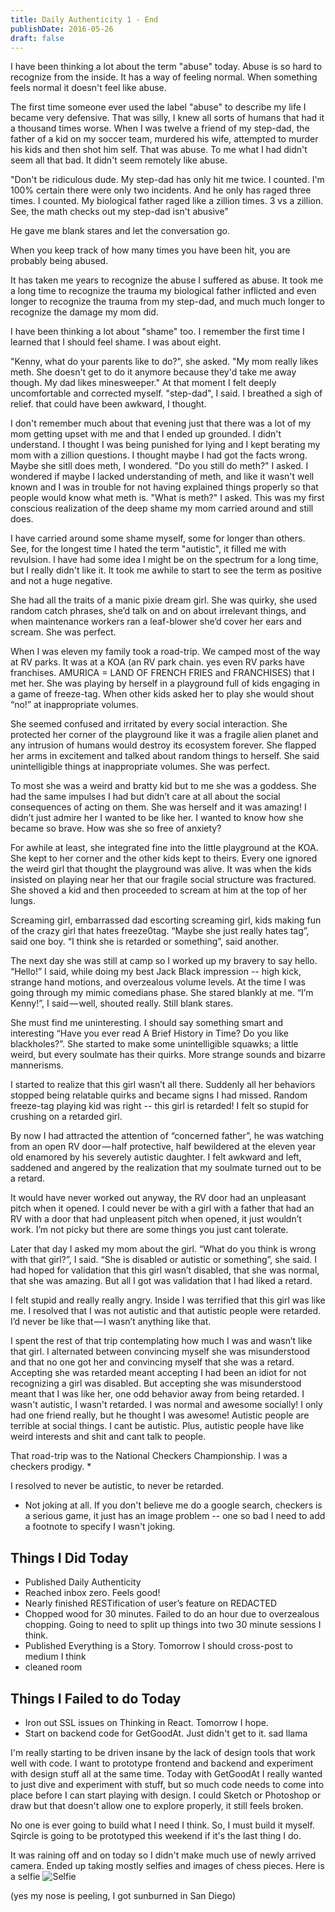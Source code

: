```yaml
---
title: Daily Authenticity 1 - End
publishDate: 2016-05-26
draft: false
---
```


I have been thinking a lot about the term "abuse" today. Abuse is so hard to recognize from the inside. It has a way of feeling normal. When something feels normal it doesn't feel like abuse.

The first time someone ever used the label "abuse" to describe my life I became very defensive. That was silly, I knew all sorts of humans that had it a thousand times worse. When I was twelve a friend of my step-dad, the father of a kid on my soccer team, murdered his wife, attempted to murder his kids and then shot him self. That was abuse. To me what I had didn't seem all that bad. It didn't seem remotely like abuse.

"Don't be ridiculous dude. My step-dad has only hit me twice. I counted. I'm 100% certain there were only two incidents. And he only has raged three times. I counted. My biological father raged like a zillion times. 3 vs a zillion. See, the math checks out my step-dad isn't abusive"

He gave me blank stares and let the conversation go.

When you keep track of how many times you have been hit, you are probably being abused.

It has taken me years to recognize the abuse I suffered as abuse. It took me a long time to recognize the trauma my biological father inflicted and even longer to recognize the trauma from my step-dad, and much much longer to recognize the damage my mom did.

I have been thinking a lot about "shame" too. I remember the first time I learned that I should feel shame. I was about eight.

"Kenny, what do your parents like to do?", she asked.
"My mom really likes meth. She doesn't get to do it anymore because they'd take me away though. My dad likes minesweeper."
At that moment I felt deeply uncomfortable and corrected myself.
"step-dad", I said.
I breathed a sigh of relief. that could have been awkward, I thought.

I don't remember much about that evening just that there was a lot of my mom getting upset with me and that I ended up grounded. I didn't understand. I thought I was being punished for lying and I kept berating my mom with a zillion questions. I thought maybe I had got the facts wrong. Maybe she sitll does meth, I wondered. "Do you still do meth?" I asked. I wondered if maybe I lacked understanding of meth, and like it wasn't well known and I was in trouble for not having explained things properly so that people would know what meth is. "What is meth?" I asked. This was my first conscious realization of the deep shame my mom carried around and still does.

I have carried around some shame myself, some for longer than others. See, for the longest time I hated the term "autistic", it filled me with revulsion.  I have had some idea I might be on the spectrum for a long time, but I really didn't like it. It took me awhile to start to see the term as positive and not a huge negative.

She had all the traits of a manic pixie dream girl. She was quirky, she used random catch phrases, she’d talk on and on about irrelevant things, and when maintenance workers ran a leaf-blower she’d cover her ears and scream. She was perfect. 

When I was eleven my family took a road-trip. We camped most of the way at RV parks. It was at a KOA (an RV park chain. yes even RV parks have franchises. AMURICA = LAND OF FRENCH FRIES and FRANCHISES) that I met her. She was playing by herself in a playground full of kids engaging in a game of freeze-tag. When other kids asked her to play she would shout “no!” at inappropriate volumes.

She seemed confused and irritated by every social interaction. She protected her corner of the playground like it was a fragile alien planet and any intrusion of humans would destroy its ecosystem forever. She flapped her arms in excitement and talked about random things to herself. She said unintelligible things at inappropriate volumes. She was perfect.

To most she was a weird and bratty kid but to me she was a goddess. She had the same impulses I had but didn’t care at all about the social consequences of acting on them. She was herself and it was amazing! I didn’t just admire her I wanted to be like her. I wanted to know how she became so brave. How was she so free of anxiety?

For awhile at least, she integrated fine into the little playground at the KOA. She kept to her corner and the other kids kept to theirs. Every one ignored the weird girl that thought the playground was alive. It was when the kids insisted on playing near her that our fragile social structure was fractured. She shoved a kid and then proceeded to scream at him at the top of her lungs.

Screaming girl, embarrassed dad escorting screaming girl, kids making fun of the crazy girl that hates freeze0tag. “Maybe she just really hates tag”, said one boy. “I think she is retarded or something”, said another.

The next day she was still at camp so I worked up my bravery to say hello. “Hello!” I said, while doing my best Jack Black impression -- high kick, strange hand motions, and overzealous volume levels. At the time I was going through my mimic comedians phase. She stared blankly at me. “I’m Kenny!”, I said — well, shouted really. Still blank stares.

She must find me uninteresting. I should say something smart and interesting “Have you ever read A Brief History in Time? Do you like blackholes?”. She started to make some unintelligible squawks; a little weird, but every soulmate has their quirks. More strange sounds and bizarre mannerisms.

I started to realize that this girl wasn’t all there. Suddenly all her behaviors stopped being relatable quirks and became signs I had missed. Random freeze-tag playing kid was right -- this girl is retarded! I felt so stupid for crushing on a retarded girl.

By now I had attracted the attention of “concerned father”, he was watching from an open RV door — half protective, half bewildered at the eleven year old enamored by his severely autistic daughter. I felt awkward and left, saddened and angered by the realization that my soulmate turned out to be a retard.

It would have never worked out anyway, the RV door had an unpleasant pitch when it opened. I could never be with a girl with a father that had an RV with a door that had unpleasent pitch when opened, it just wouldn’t work. I’m not picky but there are some things you just cant tolerate.

Later that day I asked my mom about the girl. “What do you think is wrong with that girl?”, I said. “She is disabled or autistic or something”, she said. I had hoped for validation that this girl wasn’t disabled, that she was normal, that she was amazing. But all I got was validation that I had liked a retard.

I felt stupid and really really angry. Inside I was terrified that this girl was like me. I resolved that I was not autistic and that autistic people were retarded. I’d never be like that — I wasn’t anything like that.

I spent the rest of that trip contemplating how much I was and wasn’t like that girl. I alternated between convincing myself she was misunderstood and that no one got her and convincing myself that she was a retard. Accepting she was retarded meant accepting I had been an idiot for not recognizing a girl was disabled. But accepting she was misunderstood meant that I was like her, one odd behavior away from being retarded. I wasn't autistic, I wasn't retarded. I was normal and awesome socially! I only had one friend really, but he thought I was awesome! Autistic people are terrible at social things. I cant be autistic. Plus, autistic people have like weird interests and shit and cant talk to people.

That road-trip was to the National Checkers Championship. I was a checkers prodigy. *

I resolved to never be autistic, to never be retarded.

* Not joking at all. If you don't believe me do a google search, checkers is a serious game, it just has an image problem -- one so bad I need to add a footnote to specify I wasn't joking.

## Things I Did Today

- Published Daily Authenticity
- Reached inbox zero. Feels good!
- Nearly finished RESTification of user’s feature on REDACTED
- Chopped wood for 30 minutes. Failed to do an hour due to overzealous chopping. Going to need to split up things into two 30 minute sessions I think.
- Published Everything is a Story. Tomorrow I should cross-post to medium I think
- cleaned room


## Things I Failed to do Today

- Iron out SSL issues on Thinking in React. Tomorrow I hope.
- Start on backend code for GetGoodAt. Just didn't get to it. sad llama

I'm really starting to be driven insane by the lack of design tools that work well with code. I want to prototype frontend and backend and experiment with design stuff all at the same time. Today with GetGoodAt I really wanted to just dive and experiment with stuff, but so much code needs to come into place before I can start playing with design. I could Sketch or Photoshop or draw but that doesn't allow one to explore properly, it still feels broken.

No one is ever going to build what I need I think. So, I must build it myself. Sqircle is going to be prototyped this weekend if it's the last thing I do.

It was raining off and on today so I didn't make much use of newly arrived camera. Ended up taking mostly selfies and images of chess pieces. Here is a selfie ![Selfie](https://i.imgur.com/hXOxGjJl.jpg)

(yes my nose is peeling, I got sunburned in San Diego)
